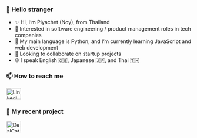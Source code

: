 <h3 align="left">👋 Hello stranger</h3>
<ul>
  <li>✨ Hi, I’m Piyachet (Noy), from Thailand</li>
  <li>👀 Interested in software engineering / product management roles in tech companies</li>
  <li>🌱 My main language is Python, and I’m currently learning JavaScript and web development</li>
  <li>💞️ Looking to collaborate on startup projects</li>
  <li>🌐 I speak English 🇬🇧, Japanese 🇯🇵, and Thai 🇹🇭</li>
</ul>

<h3 align="left">📫 How to reach me</h3>
<p align="left">
<a href="https://www.linkedin.com/in/piyachet-p2145/" target="blank"><img align="center" src="https://raw.githubusercontent.com/rahuldkjain/github-profile-readme-generator/master/src/images/icons/Social/linked-in-alt.svg" alt="LinkedIn" height="30" width="40" /></a>

<h3 align="left">🎯 My recent project</h3>
<a href="https://dealcat.vercel.app" target="blank"><img align="center" src="https://i.ibb.co/XCkPNkF/temp-Imagez-Evt-Gd.jpg" alt="DealCat" height="30" width="40" /></a>

<!---
<a href="https://dealcat.vercel.app">
  <img src="https://github.com/user-attachments/assets/322b25f8-5a72-4604-a527-9aed895ff2a1" alt="DealCat Project" width="360" align="left" style="margin-right: 10px; border-radius: 10px;">
</a>

<!---
Piyachetnoy/Piyachetnoy is a ✨ special ✨ repository because its `README.md` (this file) appears on your GitHub profile.
You can click the Preview link to take a look at your changes.
--->
